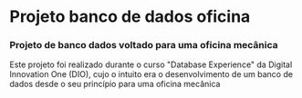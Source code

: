 # Projeto banco de dados oficina

### Projeto de banco dados voltado para uma oficina mecânica

Este projeto foi realizado durante o curso "Database Experience" da Digital Innovation One (DIO), cujo o intuito era o desenvolvimento de um banco de dados desde o seu princípio para uma oficina mecânica


